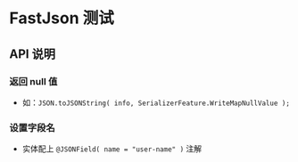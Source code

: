 # FastJson 测试

## API 说明
### 返回 null 值
- 如：`JSON.toJSONString( info, SerializerFeature.WriteMapNullValue );`

### 设置字段名
- 实体配上 `@JSONField( name = "user-name" )` 注解
